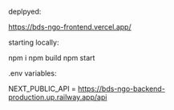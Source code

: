 
deplpyed:

https://bds-ngo-frontend.vercel.app/

starting locally:

npm i
npm build
npm start

.env variables:

NEXT_PUBLIC_API = https://bds-ngo-backend-production.up.railway.app/api

